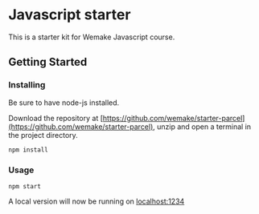# Javascript starter

This is a starter kit for Wemake Javascript course.

## Getting Started

### Installing

Be sure to have node-js installed.

Download the repository at [https://github.com/wemake/starter-parcel](https://github.com/wemake/starter-parcel), unzip and open a terminal in the project directory.

```
npm install
```

### Usage

```
npm start
```

A local version will now be running on [localhost:1234](http://localhost:1234)

